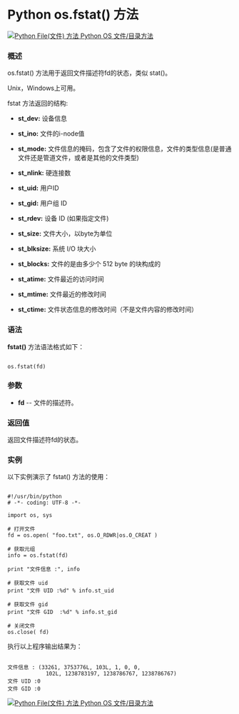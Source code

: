 Python os.fstat() 方法
====================

 [![Python File(文件) 方法](../images/up.gif)
 Python OS 文件/目录方法](os-file-methods.html)


  ### 概述

 os.fstat() 方法用于返回文件描述符fd的状态，类似 stat()。

 Unix，Windows上可用。

 fstat 方法返回的结构:

  * **st\_dev:** 设备信息


 * **st\_ino:** 文件的i-node值


 * **st\_mode:** 文件信息的掩码，包含了文件的权限信息，文件的类型信息(是普通文件还是管道文件，或者是其他的文件类型)


 * **st\_nlink:** 硬连接数


 * **st\_uid:** 用户ID


 * **st\_gid:** 用户组 ID


 * **st\_rdev:** 设备 ID (如果指定文件)


 * **st\_size:** 文件大小，以byte为单位


 * **st\_blksize:** 系统 I/O 块大小


 * **st\_blocks:** 文件的是由多少个 512 byte 的块构成的


 * **st\_atime:** 文件最近的访问时间


 * **st\_mtime:** 文件最近的修改时间


 * **st\_ctime:** 文件状态信息的修改时间（不是文件内容的修改时间）


 ### 语法

 **fstat()** 方法语法格式如下：


```

os.fstat(fd)

```

 ### 参数

  * **fd** -- 文件的描述符。


  ### 返回值

 返回文件描述符fd的状态。

 ### 实例

 以下实例演示了 fstat() 方法的使用：


```

#!/usr/bin/python
# -*- coding: UTF-8 -*-

import os, sys

# 打开文件
fd = os.open( "foo.txt", os.O_RDWR|os.O_CREAT )

# 获取元组
info = os.fstat(fd)

print "文件信息 :", info

# 获取文件 uid
print "文件 UID :%d" % info.st_uid

# 获取文件 gid
print "文件 GID  :%d" % info.st_gid

# 关闭文件
os.close( fd)

```

 执行以上程序输出结果为：


```

文件信息 : (33261, 3753776L, 103L, 1, 0, 0,
            102L, 1238783197, 1238786767, 1238786767)
文件 UID :0
文件 GID :0

```

 [![Python File(文件) 方法](../images/up.gif)
 Python OS 文件/目录方法](os-file-methods.html)
